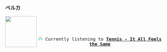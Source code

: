 ### ベルカ
<kbd>

<a href="https://www.youtube.com/results?search_query=Tennis+It+All+Feels+the+Same" target="_blank">
    <img align="left" width="100" height="100" src="https:&#x2F;&#x2F;lastfm.freetls.fastly.net&#x2F;i&#x2F;u&#x2F;174s&#x2F;1dcb5ec68b2d47a7a29d2e75c20579a7.png">
</a>
</br></br></br><p align="center"><img height="14" width="14" src="assets/listening.png"> Currently listening to <b><a href="https://www.youtube.com/results?search_query=Tennis+It+All+Feels+the+Same" target="_blank">Tennis - It All Feels the Same</a> </b></p>
</kbd>
